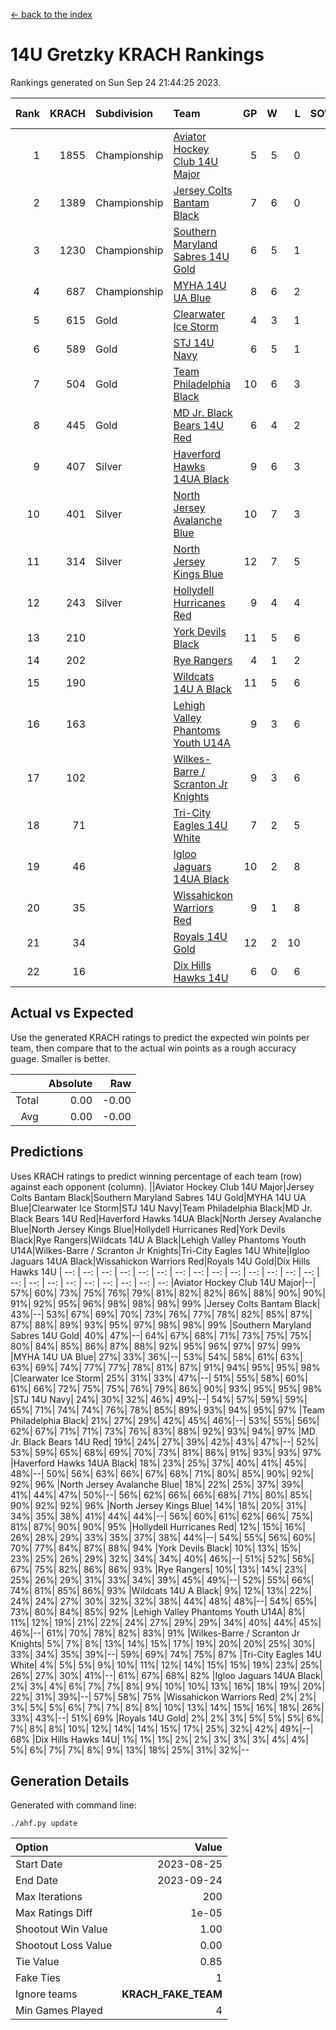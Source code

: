 [<- back to the index](readme.md)
# 14U Gretzky KRACH Rankings
Rankings generated on Sun Sep 24 21:44:25 2023.

Rank|KRACH|Subdivision|Team|GP|W|L|SOW|SOL|T|SoS|Exp Wins|Win Diff
---:|---:|:---|:---|---:|---:|---:|---:|---:|---:|---:|---:|---:
1|1855|Championship|[Aviator Hockey Club 14U Major](https://gamesheetstats.com/seasons/3659/teams/140575/schedule)|5|5|0|0|0|0|331|5.8|-0.0
2|1389|Championship|[Jersey Colts Bantam Black](https://gamesheetstats.com/seasons/3659/teams/140580/schedule)|7|6|0|0|0|1|308|7.7|0.0
3|1230|Championship|[Southern Maryland Sabres 14U Gold](https://gamesheetstats.com/seasons/3659/teams/140588/schedule)|6|5|1|0|0|0|518|5.8|-0.0
4|687|Championship|[MYHA 14U UA Blue](https://gamesheetstats.com/seasons/3659/teams/140583/schedule)|8|6|2|0|0|0|319|6.9|0.0
5|615|Gold|[Clearwater Ice Storm](https://gamesheetstats.com/seasons/3659/teams/142500/schedule)|4|3|1|0|0|0|331|3.9|0.0
6|589|Gold|[STJ 14U Navy](https://gamesheetstats.com/seasons/3659/teams/140589/schedule)|6|5|1|0|0|0|301|5.9|0.0
7|504|Gold|[Team Philadelphia Black](https://gamesheetstats.com/seasons/3659/teams/140590/schedule)|10|6|3|0|0|1|388|7.7|0.0
8|445|Gold|[MD Jr. Black Bears 14U Red](https://gamesheetstats.com/seasons/3659/teams/140581/schedule)|6|4|2|0|0|0|289|4.8|-0.0
9|407|Silver|[Haverford Hawks 14UA Black](https://gamesheetstats.com/seasons/3659/teams/140577/schedule)|9|6|3|0|0|0|394|6.8|-0.0
10|401|Silver|[North Jersey Avalanche Blue](https://gamesheetstats.com/seasons/3659/teams/140584/schedule)|10|7|3|0|0|0|278|7.9|0.0
11|314|Silver|[North Jersey Kings Blue](https://gamesheetstats.com/seasons/3659/teams/140585/schedule)|12|7|5|0|0|0|369|7.9|0.0
12|243|Silver|[Hollydell Hurricanes Red](https://gamesheetstats.com/seasons/3659/teams/140578/schedule)|9|4|4|0|0|1|443|5.7|0.0
13|210||[York Devils Black](https://gamesheetstats.com/seasons/3659/teams/140595/schedule)|11|5|6|0|0|0|485|5.9|0.0
14|202||[Rye Rangers](https://gamesheetstats.com/seasons/3659/teams/140587/schedule)|4|1|2|0|0|1|460|2.7|0.0
15|190||[Wildcats 14U A Black](https://gamesheetstats.com/seasons/3659/teams/140592/schedule)|11|5|6|0|0|0|467|5.9|0.0
16|163||[Lehigh Valley Phantoms Youth U14A](https://gamesheetstats.com/seasons/3659/teams/140582/schedule)|9|3|6|0|0|0|457|3.9|0.0
17|102||[Wilkes-Barre / Scranton Jr Knights](https://gamesheetstats.com/seasons/3659/teams/140593/schedule)|9|3|6|0|0|0|325|3.9|0.0
18|71||[Tri-City Eagles 14U White](https://gamesheetstats.com/seasons/3659/teams/140591/schedule)|7|2|5|0|0|0|387|2.8|-0.0
19|46||[Igloo Jaguars 14UA Black](https://gamesheetstats.com/seasons/3659/teams/140579/schedule)|10|2|8|0|0|0|250|2.9|0.0
20|35||[Wissahickon Warriors Red](https://gamesheetstats.com/seasons/3659/teams/140594/schedule)|9|1|8|0|0|0|301|1.9|0.0
21|34||[Royals 14U Gold](https://gamesheetstats.com/seasons/3659/teams/140586/schedule)|12|2|10|0|0|0|367|2.9|0.0
22|16||[Dix Hills Hawks 14U](https://gamesheetstats.com/seasons/3659/teams/140576/schedule)|6|0|6|0|0|0|242|0.9|0.0

## Actual vs Expected
Use the generated KRACH ratings to predict the expected win points per team, then compare that to the actual win points as a rough accuracy guage. Smaller is better.

||Absolute|Raw
|---:|---:|---:
|Total|0.00|-0.00
|Avg|0.00|-0.00

## Predictions
Uses KRACH ratings to predict winning percentage of each team (row) against each opponent (column).
||Aviator Hockey Club 14U Major|Jersey Colts Bantam Black|Southern Maryland Sabres 14U Gold|MYHA 14U UA Blue|Clearwater Ice Storm|STJ 14U Navy|Team Philadelphia Black|MD Jr. Black Bears 14U Red|Haverford Hawks 14UA Black|North Jersey Avalanche Blue|North Jersey Kings Blue|Hollydell Hurricanes Red|York Devils Black|Rye Rangers|Wildcats 14U A Black|Lehigh Valley Phantoms Youth U14A|Wilkes-Barre / Scranton Jr Knights|Tri-City Eagles 14U White|Igloo Jaguars 14UA Black|Wissahickon Warriors Red|Royals 14U Gold|Dix Hills Hawks 14U
| --: | --: | --: | --: | --: | --: | --: | --: | --: | --: | --: | --: | --: | --: | --: | --: | --: | --: | --: | --: | --: | --: | --: 
|Aviator Hockey Club 14U Major|--| 57%| 60%| 73%| 75%| 76%| 79%| 81%| 82%| 82%| 86%| 88%| 90%| 90%| 91%| 92%| 95%| 96%| 98%| 98%| 98%| 99%
|Jersey Colts Bantam Black| 43%|--| 53%| 67%| 69%| 70%| 73%| 76%| 77%| 78%| 82%| 85%| 87%| 87%| 88%| 89%| 93%| 95%| 97%| 98%| 98%| 99%
|Southern Maryland Sabres 14U Gold| 40%| 47%|--| 64%| 67%| 68%| 71%| 73%| 75%| 75%| 80%| 84%| 85%| 86%| 87%| 88%| 92%| 95%| 96%| 97%| 97%| 99%
|MYHA 14U UA Blue| 27%| 33%| 36%|--| 53%| 54%| 58%| 61%| 63%| 63%| 69%| 74%| 77%| 77%| 78%| 81%| 87%| 91%| 94%| 95%| 95%| 98%
|Clearwater Ice Storm| 25%| 31%| 33%| 47%|--| 51%| 55%| 58%| 60%| 61%| 66%| 72%| 75%| 75%| 76%| 79%| 86%| 90%| 93%| 95%| 95%| 98%
|STJ 14U Navy| 24%| 30%| 32%| 46%| 49%|--| 54%| 57%| 59%| 59%| 65%| 71%| 74%| 74%| 76%| 78%| 85%| 89%| 93%| 94%| 95%| 97%
|Team Philadelphia Black| 21%| 27%| 29%| 42%| 45%| 46%|--| 53%| 55%| 56%| 62%| 67%| 71%| 71%| 73%| 76%| 83%| 88%| 92%| 93%| 94%| 97%
|MD Jr. Black Bears 14U Red| 19%| 24%| 27%| 39%| 42%| 43%| 47%|--| 52%| 53%| 59%| 65%| 68%| 69%| 70%| 73%| 81%| 86%| 91%| 93%| 93%| 97%
|Haverford Hawks 14UA Black| 18%| 23%| 25%| 37%| 40%| 41%| 45%| 48%|--| 50%| 56%| 63%| 66%| 67%| 68%| 71%| 80%| 85%| 90%| 92%| 92%| 96%
|North Jersey Avalanche Blue| 18%| 22%| 25%| 37%| 39%| 41%| 44%| 47%| 50%|--| 56%| 62%| 66%| 66%| 68%| 71%| 80%| 85%| 90%| 92%| 92%| 96%
|North Jersey Kings Blue| 14%| 18%| 20%| 31%| 34%| 35%| 38%| 41%| 44%| 44%|--| 56%| 60%| 61%| 62%| 66%| 75%| 81%| 87%| 90%| 90%| 95%
|Hollydell Hurricanes Red| 12%| 15%| 16%| 26%| 28%| 29%| 33%| 35%| 37%| 38%| 44%|--| 54%| 55%| 56%| 60%| 70%| 77%| 84%| 87%| 88%| 94%
|York Devils Black| 10%| 13%| 15%| 23%| 25%| 26%| 29%| 32%| 34%| 34%| 40%| 46%|--| 51%| 52%| 56%| 67%| 75%| 82%| 86%| 86%| 93%
|Rye Rangers| 10%| 13%| 14%| 23%| 25%| 26%| 29%| 31%| 33%| 34%| 39%| 45%| 49%|--| 52%| 55%| 66%| 74%| 81%| 85%| 86%| 93%
|Wildcats 14U A Black|  9%| 12%| 13%| 22%| 24%| 24%| 27%| 30%| 32%| 32%| 38%| 44%| 48%| 48%|--| 54%| 65%| 73%| 80%| 84%| 85%| 92%
|Lehigh Valley Phantoms Youth U14A|  8%| 11%| 12%| 19%| 21%| 22%| 24%| 27%| 29%| 29%| 34%| 40%| 44%| 45%| 46%|--| 61%| 70%| 78%| 82%| 83%| 91%
|Wilkes-Barre / Scranton Jr Knights|  5%|  7%|  8%| 13%| 14%| 15%| 17%| 19%| 20%| 20%| 25%| 30%| 33%| 34%| 35%| 39%|--| 59%| 69%| 74%| 75%| 87%
|Tri-City Eagles 14U White|  4%|  5%|  5%|  9%| 10%| 11%| 12%| 14%| 15%| 15%| 19%| 23%| 25%| 26%| 27%| 30%| 41%|--| 61%| 67%| 68%| 82%
|Igloo Jaguars 14UA Black|  2%|  3%|  4%|  6%|  7%|  7%|  8%|  9%| 10%| 10%| 13%| 16%| 18%| 19%| 20%| 22%| 31%| 39%|--| 57%| 58%| 75%
|Wissahickon Warriors Red|  2%|  2%|  3%|  5%|  5%|  6%|  7%|  7%|  8%|  8%| 10%| 13%| 14%| 15%| 16%| 18%| 26%| 33%| 43%|--| 51%| 69%
|Royals 14U Gold|  2%|  2%|  3%|  5%|  5%|  5%|  6%|  7%|  8%|  8%| 10%| 12%| 14%| 14%| 15%| 17%| 25%| 32%| 42%| 49%|--| 68%
|Dix Hills Hawks 14U|  1%|  1%|  1%|  2%|  2%|  3%|  3%|  3%|  4%|  4%|  5%|  6%|  7%|  7%|  8%|  9%| 13%| 18%| 25%| 31%| 32%|--

## Generation Details

Generated with command line:
```
./ahf.py update
```

| Option | Value |
| :----- | ----: |
| Start Date | 2023-08-25 |
| End Date | 2023-09-24 |
| Max Iterations | 200 |
| Max Ratings Diff | 1e-05 |
| Shootout Win Value | 1.00 |
| Shootout Loss Value | 0.00 |
| Tie Value | 0.85 |
| Fake Ties | 1 |
| Ignore teams | __KRACH_FAKE_TEAM__ |
| Min Games Played | 4 |

